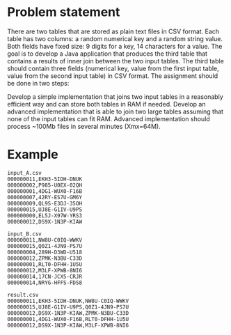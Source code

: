 # Problem statement
There are two tables that are stored as plain text files in CSV format. Each table has two columns: a random numerical key and a random string value. Both fields have fixed size: 9 digits for a key, 14 characters for a value. The goal is to develop a Java application that produces the third table that contains a results of inner join between the two input tables. The third table should contain three fields (numerical key, value from the first input table, value from the second input table) in CSV format. The assignment should be done in two steps:

Develop a simple implementation that joins two input tables in a reasonably efficient way and can store both tables in RAM if needed.
Develop an advanced implementation that is able to join two large tables assuming that none of the input tables can fit RAM. Advanced implementation should process ~100Mb files in several minutes (Xmx=64M).

# Example
```
input_A.csv
000000011,EKH3-5IDH-DNUK
000000002,P985-U0EX-02QH
000000001,4DG1-WUX0-F16B
000000007,42RY-ES7U-GM6Y
000000009,QL9S-E3DJ-35OH
000000015,UJ8E-G1IV-U9PS
000000000,EL5J-X97W-YRS3
000000012,DS9X-1N3P-KIAW
```

```
input_B.csv
000000011,NW8U-C0IQ-WWKV
000000015,Q0Z1-4JN9-PS7U
000000004,289H-D3WD-U518
000000012,ZPMK-N3BU-C33D
000000001,RLT0-DFHH-1U5U
000000012,M3LF-XPWB-8NI6
000000014,17CN-JCX5-CRJR
000000014,NRYG-HFFS-FDS8
```

```
result.csv
000000011,EKH3-5IDH-DNUK,NW8U-C0IQ-WWKV
000000015,UJ8E-G1IV-U9PS,Q0Z1-4JN9-PS7U
000000012,DS9X-1N3P-KIAW,ZPMK-N3BU-C33D
000000001,4DG1-WUX0-F16B,RLT0-DFHH-1U5U
000000012,DS9X-1N3P-KIAW,M3LF-XPWB-8NI6
```